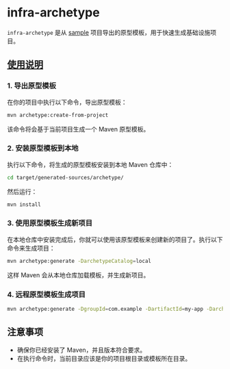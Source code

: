 # infra-archetype

`infra-archetype` 是从 [sample](https://github.com/xincao9/infra-framework/tree/main/sample) 项目导出的原型模板，用于快速生成基础设施项目。

## [使用说明](https://maven.apache.org/archetype/maven-archetype-plugin/advanced-usage.html)

### 1. 导出原型模板

在你的项目中执行以下命令，导出原型模板：

```bash
mvn archetype:create-from-project
```

该命令将会基于当前项目生成一个 Maven 原型模板。

### 2. 安装原型模板到本地

执行以下命令，将生成的原型模板安装到本地 Maven 仓库中：

```bash
cd target/generated-sources/archetype/
```

然后运行：

```bash
mvn install
```

### 3. 使用原型模板生成新项目

在本地仓库中安装完成后，你就可以使用该原型模板来创建新的项目了。执行以下命令来生成项目：

```bash
mvn archetype:generate -DarchetypeCatalog=local
```

这样 Maven 会从本地仓库加载模板，并生成新项目。

### 4. 远程原型模板生成项目

```bash
mvn archetype:generate -DgroupId=com.example -DartifactId=my-app -DarchetypeArtifactId=sample-archetype -DarchetypeGroupId=com.github.xincao9.archetype -DinteractiveMode=false
```

## 注意事项

- 确保你已经安装了 Maven，并且版本符合要求。
- 在执行命令时，当前目录应该是你的项目根目录或模板所在目录。
